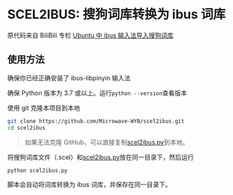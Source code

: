 # SCEL2IBUS: 搜狗词库转换为 ibus 词库

原代码来自 BiliBili 专栏 [Ubuntu 中 ibus 输入法导入搜狗词库 ](https://www.bilibili.com/read/cv26964625/)

## 使用方法

确保你已经正确安装了 ibus-libpinyin 输入法

确保 Python 版本为 3.7 或以上。运行`python --version`查看版本

使用 git 克隆本项目到本地

```bash
git clone https://github.com/Microwave-WYB/scel2ibus.git
cd scel2ibus
```

> 如果无法克隆 GitHub，可以直接复制[scel2ibus.py](scel2ibus.py)到本地。

将搜狗词库文件（.scel）和[scel2ibus.py](scel2ibus.py)放在同一目录下，然后运行

```bash
python scel2ibus.py
```

脚本会自动将词库转换为 ibus 词库，并保存在同一目录下。
